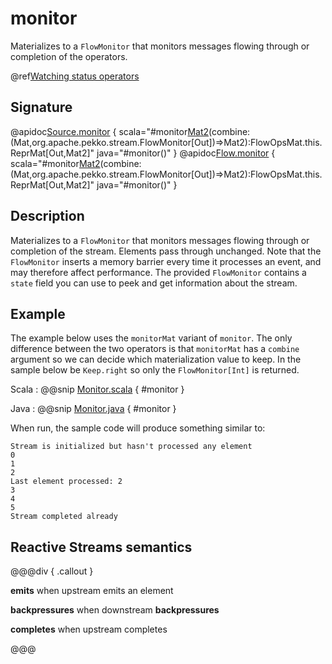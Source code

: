 # monitor

Materializes to a `FlowMonitor` that monitors messages flowing through or completion of the operators.

@ref[Watching status operators](../index.md#watching-status-operators)

## Signature

@apidoc[Source.monitor](Source) { scala="#monitor[Mat2]()(combine:(Mat,org.apache.pekko.stream.FlowMonitor[Out])=&gt;Mat2):FlowOpsMat.this.ReprMat[Out,Mat2]" java="#monitor()" }
@apidoc[Flow.monitor](Flow) { scala="#monitor[Mat2]()(combine:(Mat,org.apache.pekko.stream.FlowMonitor[Out])=&gt;Mat2):FlowOpsMat.this.ReprMat[Out,Mat2]" java="#monitor()" }


## Description

Materializes to a `FlowMonitor` that monitors messages flowing through or completion of the stream. Elements 
pass through unchanged. Note that the `FlowMonitor` inserts a memory barrier every time it processes an
event, and may therefore affect performance. The provided `FlowMonitor` contains a `state` field you can use to peek
and get information about the stream. 

## Example

The example below uses the `monitorMat` variant of `monitor`. The only difference between the two operators is 
that `monitorMat` has a `combine` argument so we can decide which materialization value to keep. In the sample 
below be `Keep.right` so only the `FlowMonitor[Int]` is returned. 

Scala
:   @@snip [Monitor.scala](/docs/src/test/scala/docs/stream/operators/sourceorflow/Monitor.scala) { #monitor }

Java
:   @@snip [Monitor.java](/docs/src/test/java/jdocs/stream/operators/sourceorflow/Monitor.java) { #monitor }

When run, the sample code will produce something similar to:

```
Stream is initialized but hasn't processed any element
0
1
2
Last element processed: 2
3
4
5
Stream completed already
``` 


## Reactive Streams semantics

@@@div { .callout }

**emits** when upstream emits an element

**backpressures** when downstream **backpressures**

**completes** when upstream completes

@@@

